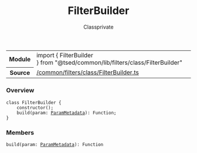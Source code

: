 
<header class="symbol-info-header"><h1 id="filterbuilder">FilterBuilder</h1><label class="symbol-info-type-label class">Class</label><label class="api-type-label private" title="private">private</label></header>
<!-- summary -->
<section class="symbol-info"><table class="is-full-width"><tbody><tr><th>Module</th><td><div class="lang-typescript"><span class="token keyword">import</span> { FilterBuilder }&nbsp;<span class="token keyword">from</span>&nbsp;<span class="token string">"@tsed/common/lib/filters/class/FilterBuilder"</span></div></td></tr><tr><th>Source</th><td><a href="https://github.com/Romakita/ts-express-decorators/blob/v4.8.1/src//common/filters/class/FilterBuilder.ts#L0-L0">/common/filters/class/FilterBuilder.ts</a></td></tr></tbody></table></section>
<!-- overview -->


### Overview


<pre><code class="typescript-lang "><span class="token keyword">class</span> FilterBuilder <span class="token punctuation">{</span>
    <span class="token keyword">constructor</span><span class="token punctuation">(</span><span class="token punctuation">)</span><span class="token punctuation">;</span>
    <span class="token function">build</span><span class="token punctuation">(</span>param<span class="token punctuation">:</span> <a href="#api/common/filters/parammetadata"><span class="token">ParamMetadata</span></a><span class="token punctuation">)</span><span class="token punctuation">:</span> Function<span class="token punctuation">;</span>
<span class="token punctuation">}</span></code></pre>


<!-- Parameters -->

<!-- Description -->

<!-- Members -->







### Members



<div class="method-overview">
<pre><code class="typescript-lang "><span class="token function">build</span><span class="token punctuation">(</span>param<span class="token punctuation">:</span> <a href="#api/common/filters/parammetadata"><span class="token">ParamMetadata</span></a><span class="token punctuation">)</span><span class="token punctuation">:</span> Function</code></pre>
</div>








